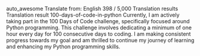 auto_awesome
Translate from: English
398 / 5,000
Translation results
Translation result
100-days-of-code-in-python
Currently, I am actively taking part in the 100 Days of Code challenge, specifically focused around Python programming. This challenge involves dedicating a minimum of one hour every day for 100 consecutive days to coding. I am making consistent progress towards my goal and am thrilled to continue my journey of learning and enhancing my Python programming skills.
